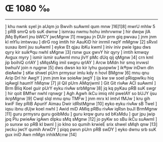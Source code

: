 # Œ 1080 ‰
---
] khu nwnk syeI jn aUqm jo Bwvih suAwmI qum mnw ]16]1]8] mwrU
mhlw 5 ] pRB smrQ srb suK dwnw ] ismrau nwmu hohu imhrvwnw ] hir
dwqw jIA jMq ByKwrI jnu bWCY jwcMgnw ]1] mwgau jn DUir prm giq
pwvau ] jnm jnm kI mYlu imtwvau ] dIrG rog imtih hir AauKiD hir
inrmil rwpY mMgnw ]2] sRvxI suxau ibml jsu suAwmI ] eykw Et qjau
ibKu kwmI ] iniv iniv pwie lgau dws qyry kir suik®qu nwhI sMgnw ]3]
rsnw gux gwvY hir qyry ] imtih kmwqy Avgux myry ] ismir ismir suAwmI
mnu jIvY pMc dUq qij qMgnw ]4] crn kml jip boihiQ crIAY ] sMqsMig
imil swgru qrIAY ] Arcw bMdn hir smq invwsI bwhuiV join n nµgnw
]5] dws dwsn ko kir lyhu guopwlw ] ik®pw inDwn dIn dieAwlw ] sKw
shweI pUrn prmysur imlu kdy n hovI BMgnw ]6] mnu qnu Arip DrI hir
AwgY ] jnm jnm kw soieAw jwgY ] ijs kw sw soeI pRiqpwlku hiq
iqAwgI haumY hMqnw ]7] jil Qil pUrn AMqrjwmI ] Git Git rivAw
ACl suAwmI ] Brm BIiq KoeI guir pUrY eyku rivAw srbMgnw ]8] jq kq
pyKau pRB suK swgr ] hir qoit BMfwr nwhI rqnwgr ] Agh Agwh ikCu
imiq nhI pweIAY so bUJY ijsu ikrpMgnw ]9] CwqI sIql mnu qnu TMFw ]
jnm mrx kI imtvI fMJw ] kru gih kwiF lIey pRiB ApunY Aimau Dwir
idRstMgnw ]10] eyko eyku rivAw sB TweI ] iqsu ibnu dUjw koeI nwhI ]
Awid miD AMiq pRBu rivAw iqRsn buJI BrmMgnw ]11] guru prmysru guru
goibMdu ] guru krqw guru sd bKsMdu ] gur jpu jwip jpq Plu pwieAw
igAwn dIpku sMq sMgnw ]12] jo pyKw so sBu ikCu suAwmI ] jo sunxw so pRB
kI bwnI ] jo kIno so qumih krwieE srix shweI sMqh qnw ]13] jwcku
jwcY qumih ArwDY ] piqq pwvn pUrn pRB swDY ] eyko dwnu srb suK gux
iniD Awn mMgn inhikMcnw ]14]
####
